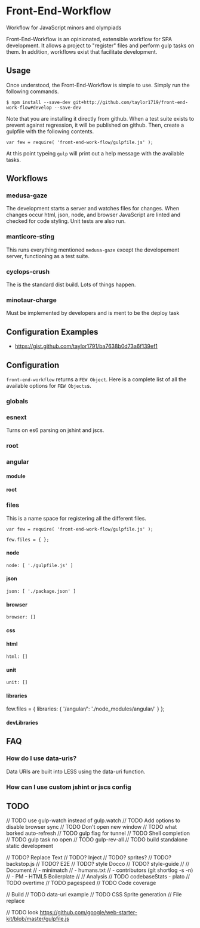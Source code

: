Front-End-Workflow
==================

Workflow for JavaScript minors and olympiads

Front-End-Workflow is an opinionated, extensible workflow for SPA development.
It allows a project to "register" files and perform gulp tasks on them. In
addition, workflows exist that facilitate development.

Usage
-----

Once understood, the Front-End-Workflow is simple to use. Simply run the
following commands.

    $ npm install --save-dev git+http://github.com/taylor1719/front-end-work-flow#develop --save-dev

Note that you are installing it directly from github. When a test suite exists
to prevent against regression, it will be published on github. Then, create a
gulpfile with the following contents.

    var few = require( 'front-end-work-flow/gulpfile.js' );

At this point typeing `gulp` will print out a help message with the available
tasks.

Workflows
---------

### medusa-gaze

The development starts a server and watches files for changes. When changes
occur html, json, node, and browser JavaScript are linted and checked for
code styling. Unit tests are also run.

### manticore-sting

This runs everything mentioned `medusa-gaze` except the developement server,
functioning as a test suite.

### cyclops-crush

The is the standard dist build. Lots of things happen.

### minotaur-charge

Must be implemented by developers and is ment to be the deploy task

Configuration Examples
----------------------

  * https://gist.github.com/taylor1791/ba7638b0d73a6f139ef1

Configuration
-------------

`front-end-workflow` returns a `FEW Object`. Here is a complete list of all the
available options for `FEW Objects`s.

### globals

### esnext

Turns on es6 parsing on jshint and jscs.

### root

### angular

#### module

#### root

### files

This is a name space for registering all the different files.

    var few = require( 'front-end-work-flow/gulpfile.js' );

    few.files = { };

#### node

    node: [ './gulpfile.js' ]

#### json

    json: [ './package.json' ]

#### browser

    browser: []

#### css

#### html

    html: []

#### unit

    unit: []

#### libraries

   few.files = {
     libraries: {
       '/angular/': './node_modules/angular/'
     }
   };

#### devLibraries


FAQ
---

### How do I use data-uris?

Data URIs are built into LESS using the data-uri function.

### How can I use custom jshint or jscs config


TODO
----

// TODO use gulp-watch instead of gulp.watch
// TODO Add options to disable browser sync
// TODO Don't open new window
// TODO what borked auto-refresh
// TODO gulp flag for tunnel
// TODO Shell completion
// TODO gulp task no open
// TODO gulp-rev-all
// TODO build standalone static development

// TODO? Replace Text
// TODO? Inject
// TODO? sprites?
// TODO? backstop.js
// TODO? E2E
// TODO? style Docco
// TODO? style-guide
//
// Document
// - minimatch
// - humans.txt
//  - contributors (git shortlog -s -n)
//  - PM - HTML5 Boilerplate
//
// Analysis
// TODO codebaseStats - plato
// TODO overtime
// TODO pagespeed
// TODO Code coverage

// Build
// TODO data-uri example
// TODO CSS Sprite generation
// File replace

// TODO look https://github.com/google/web-starter-kit/blob/master/gulpfile.js
